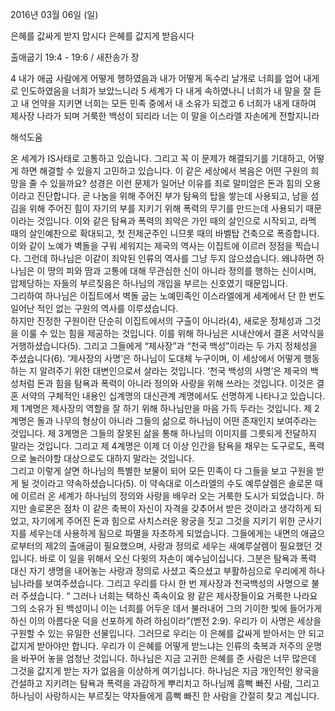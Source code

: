 2016년 03월 06일 (일)

은혜를 값싸게 받지 맙시다 은혜를 값지게 받읍시다



출애굽기 19:4 - 19:6 / 새찬송가  장


4 내가 애굽 사람에게 어떻게 행하였음과 내가 어떻게 독수리 날개로 너희를 업어 내게로 인도하였음을 너희가 보았느니라 
5 세계가 다 내게 속하였나니 너희가 내 말을 잘 듣고 내 언약을 지키면 너희는 모든 민족 중에서 내 소유가 되겠고 
6 너희가 내게 대하여 제사장 나라가 되며 거룩한 백성이 되리라 너는 이 말을 이스라엘 자손에게 전할지니라

해석도움





온 세계가 IS사태로 고통하고 있습니다. 그리고 꼭 이 문제가 해결되기를 기대하고, 어떻게 하면 해결할 수 있을지 고민하고 있습니다. 이 같은 세상에서 복음은 어떤 구원의 희망을 줄 수 있을까요?
성경은 이런 문제가 일어난 이유를 죄로 말미암은 돈과 힘의 오용이라고 진단합니다. 곧 나눔을 위해 주어진 부가 탐욕의 탑을 쌓는데 사용되고, 남을 섬김을 위해 주어진 힘이 자기의 부를 지키기 위해 폭력의 무기를 만드는데 사용되기 때문이라는 것입니다. 이와 같은 탐욕과 폭력의 죄악은 가인 때의 살인으로 시작되고, 라멕 때의 살인예찬으로 확대되고, 첫 전제군주인 니므롯 때의 바벨탑 건축으로 폭증합니다. 이와 같이 노예가 벽돌을 구워 세워지는 제국의 역사는 이집트에 이르러 정점을 찍습니다. 
그런데 하나님은 이같이 죄악된 인류의 역사를 그냥 두지 않으셨습니다. 
왜냐하면 하나님은 이 땅의 피와 땀과 고통에 대해 무관심한 신이 아니라 정의를 행하는 신이시며, 압제당하는 자들의 부르짖음은 하나님의 개입을 부르는 신호였기 때문입니다.    
그리하여 하나님은 이집트에서 벽돌 굽는 노예민족인 이스라엘에게 세계에서 단 한 번도 일어난 적인 없는 구원의 역사를 이루셨습니다.  
하지만 진정한 구원이란 단순히 이집트에서의 구출이 아니라(4), 새로운 정체성과 그것을 이룰 수 있는 힘을 제공하는 것입니다. 이를 위해 하나님은 시내산에서 결혼 서약식을 거행하셨습니다(5). 그리고 그들에게 “제사장”과 “천국 백성”이라는 두 가지 정체성을 주셨습니다(6). 
‘제사장의 사명’은 하나님이 도대체 누구이며, 이 세상에서 어떻게 행동하는 지 알려주기 위한 대변인으로서 살라는 것입니다. ‘천국 백성의 사명’은 제국의 백성처럼 돈과 힘을 탐욕과 폭력이 아니라 정의와 사랑을 위해 쓰라는 것입니다. 이것은 결혼 서약의 구체적인 내용인 십계명의 대신관계 계명에서도 선명하게 나타나고 있습니다. 제 1계명은 제사장의 역할을 잘 하기 위해 하나님만을 마음 가득 두라는 것입니다. 제 2계명은 돌과 나무의 형상이 아니라 그들의 삶으로 하나님이 어떤 존재인지 보여주라는 것입니다. 제 3계명은 그들의 잘못된 삶을 통해 하나님의 이미지를 그릇되게 전달하지 말라는 것입니다. 그리고 제 4계명은 이제 더 이상 인간을 탐욕을 채우는 도구로도, 폭력으로 눌러야할 대상으로도 대하지 말라는 것입니다.  
그리고 이렇게 살면 하나님의 특별한 보물이 되어 모든 민족이 다 그들을 보고 구원을 받게 될 것이라고 약속하셨습니다(5). 이 약속대로 이스라엘의 수도 예루살렘은 솔로몬 때에 이르러 온 세계가 하나님의 정의와 사랑을 배우러 오는 거룩한 도시가 되었습니다. 하지만 솔로몬은 점차 이 같은 축복이 자신이 자격을 갖추어서 받은 것이라고 생각하게 되었고, 자기에게 주어진 돈과 힘으로 사치스러운 왕궁을 짓고 그것을 지키기 위한 군사기지를 세우는데 사용하게 됨으로 파멸을 자초하게 되었습니다. 그들에게는 내면의 애굽으로부터의 제2의 출애굽이 필요했으며, 사랑과 정의로 세우는 새예루살렘이 필요했던 것입니다. 바로 이 일을 위해서 오신 다윗의 자손이 예수님이십니다. 그분은 탐욕과 폭력 대신 자기 생명을 내어놓는 사랑과 정의로 사셨고 죽으셨고 부활하심으로 우리에게 하나님나라를 보여주셨습니다. 그리고 우리를 다시 한 번 제사장과 천국백성의 사명으로 불러 주셨습니다.  “ 그러나 너희는 택하신 족속이요 왕 같은 제사장들이요 거룩한 나라요 그의 소유가 된 백성이니 이는 너희를 어두운 데서 불러내어 그의 기이한 빛에 들어가게 하신 이의 아름다운 덕을 선포하게 하려 하심이라”(벧전 2:9). 우리가 이 사명은 세상을 구원할 수 있는 유일한 선물입니다. 그러므로 우리는 이 은혜를 값싸게 받아서는 안 되고 값지게 받아야만 합니다. 우리가 이 은혜를 어떻게 받느냐는 인류의 축복과 저주의 운명을 바꾸어 놓을 엄청난 것입니다. 하나님은 지금 고귀한 은혜를 준 사람은 너무 많은데 그것을 값지게 받는 자가 없음을 이상하게 여기십니다. 하나님은 지금 개인적인 왕국을 건설하고 지키려는 탐욕과 폭력을 과감하게 뿌리치고 하나님께 흠뻑 빠진 사람, 그리고 하나님이 사랑하시는 부르짖는 약자들에게 흠뻑 빠진 한 사람을 간절히 찾고 계십니다.